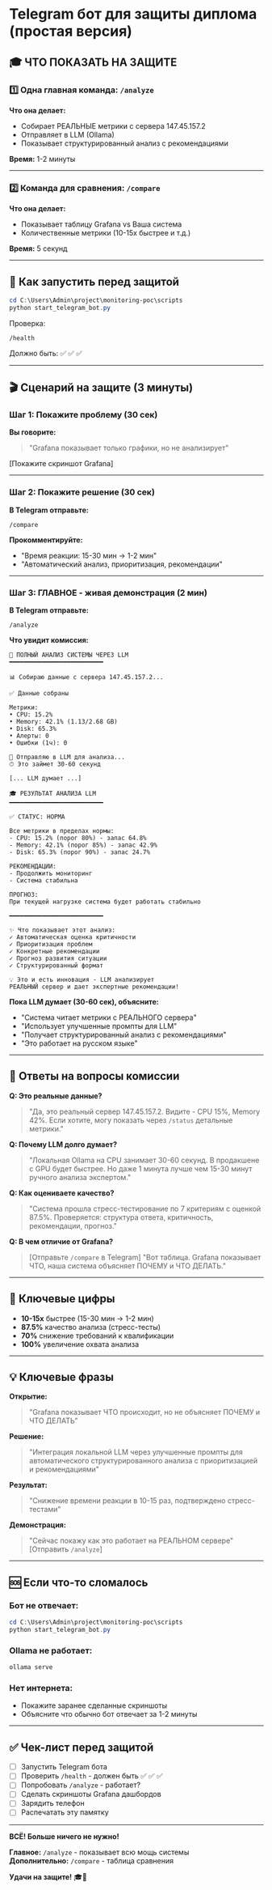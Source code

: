 # Telegram бот для защиты диплома (простая версия)

## 🎓 ЧТО ПОКАЗАТЬ НА ЗАЩИТЕ

### 1️⃣ Одна главная команда: `/analyze`

**Что она делает:**
- Собирает РЕАЛЬНЫЕ метрики с сервера 147.45.157.2
- Отправляет в LLM (Ollama)
- Показывает структурированный анализ с рекомендациями

**Время:** 1-2 минуты

---

### 2️⃣ Команда для сравнения: `/compare`

**Что она делает:**
- Показывает таблицу Grafana vs Ваша система
- Количественные метрики (10-15x быстрее и т.д.)

**Время:** 5 секунд

---

## 🚀 Как запустить перед защитой

```powershell
cd C:\Users\Admin\project\monitoring-poc\scripts
python start_telegram_bot.py
```

Проверка:
```
/health
```

Должно быть: ✅ ✅ ✅

---

## 🎬 Сценарий на защите (3 минуты)

### Шаг 1: Покажите проблему (30 сек)
**Вы говорите:**
> "Grafana показывает только графики, но не анализирует"

[Покажите скриншот Grafana]

---

### Шаг 2: Покажите решение (30 сек)
**В Telegram отправьте:**
```
/compare
```

**Прокомментируйте:**
- "Время реакции: 15-30 мин → 1-2 мин"
- "Автоматический анализ, приоритизация, рекомендации"

---

### Шаг 3: ГЛАВНОЕ - живая демонстрация (2 мин)
**В Telegram отправьте:**
```
/analyze
```

**Что увидит комиссия:**

```
🤖 ПОЛНЫЙ АНАЛИЗ СИСТЕМЫ ЧЕРЕЗ LLM
━━━━━━━━━━━━━━━━━━━━━━━━━━

📊 Собираю данные с сервера 147.45.157.2...

✅ Данные собраны

Метрики:
• CPU: 15.2%
• Memory: 42.1% (1.13/2.68 GB)
• Disk: 65.3%
• Алерты: 0
• Ошибки (1ч): 0

🧠 Отправляю в LLM для анализа...
⏱ Это займет 30-60 секунд

[... LLM думает ...]

🎓 РЕЗУЛЬТАТ АНАЛИЗА LLM
━━━━━━━━━━━━━━━━━━━━━━━━━━

✅ СТАТУС: НОРМА

Все метрики в пределах нормы:
- CPU: 15.2% (порог 80%) - запас 64.8%
- Memory: 42.1% (порог 85%) - запас 42.9%
- Disk: 65.3% (порог 90%) - запас 24.7%

РЕКОМЕНДАЦИИ:
- Продолжить мониторинг
- Система стабильна

ПРОГНОЗ:
При текущей нагрузке система будет работать стабильно

━━━━━━━━━━━━━━━━━━━━━━━━━━

✨ Что показывает этот анализ:
✓ Автоматическая оценка критичности
✓ Приоритизация проблем
✓ Конкретные рекомендации
✓ Прогноз развития ситуации
✓ Структурированный формат

💡 Это и есть инновация - LLM анализирует
РЕАЛЬНЫЙ сервер и дает экспертные рекомендации!
```

**Пока LLM думает (30-60 сек), объясните:**
- "Система читает метрики с РЕАЛЬНОГО сервера"
- "Использует улучшенные промпты для LLM"
- "Получает структурированный анализ с рекомендациями"
- "Это работает на русском языке"

---

## 💬 Ответы на вопросы комиссии

**Q: Это реальные данные?**
> "Да, это реальный сервер 147.45.157.2. Видите - CPU 15%, Memory 42%.
> Если хотите, могу показать через `/status` детальные метрики."

**Q: Почему LLM долго думает?**
> "Локальная Ollama на CPU занимает 30-60 секунд. В продакшене
> с GPU будет быстрее. Но даже 1 минута лучше чем 15-30 минут
> ручного анализа экспертом."

**Q: Как оцениваете качество?**
> "Система прошла стресс-тестирование по 7 критериям с оценкой 87.5%.
> Проверяется: структура ответа, критичность, рекомендации, прогноз."

**Q: В чем отличие от Grafana?**
> [Отправьте `/compare` в Telegram]
> "Вот таблица. Grafana показывает ЧТО, наша система объясняет ПОЧЕМУ и ЧТО ДЕЛАТЬ."

---

## 🎯 Ключевые цифры

- **10-15x** быстрее (15-30 мин → 1-2 мин)
- **87.5%** качество анализа (стресс-тесты)
- **70%** снижение требований к квалификации
- **100%** увеличение охвата анализа

---

## 💡 Ключевые фразы

**Открытие:**
> "Grafana показывает ЧТО происходит, но не объясняет ПОЧЕМУ и ЧТО ДЕЛАТЬ"

**Решение:**
> "Интеграция локальной LLM через улучшенные промпты для автоматического
> структурированного анализа с приоритизацией и рекомендациями"

**Результат:**
> "Снижение времени реакции в 10-15 раз, подтверждено стресс-тестами"

**Демонстрация:**
> "Сейчас покажу как это работает на РЕАЛЬНОМ сервере"
> [Отправить `/analyze`]

---

## 🆘 Если что-то сломалось

### Бот не отвечает:
```powershell
cd C:\Users\Admin\project\monitoring-poc\scripts
python start_telegram_bot.py
```

### Ollama не работает:
```powershell
ollama serve
```

### Нет интернета:
- Покажите заранее сделанные скриншоты
- Объясните что обычно бот отвечает за 1-2 минуты

---

## ✅ Чек-лист перед защитой

- [ ] Запустить Telegram бота
- [ ] Проверить `/health` - должен быть ✅ ✅ ✅  
- [ ] Попробовать `/analyze` - работает?
- [ ] Сделать скриншоты Grafana дашбордов
- [ ] Зарядить телефон
- [ ] Распечатать эту памятку

---

**ВСЁ! Больше ничего не нужно!**

**Главное:** `/analyze` - показывает всю мощь системы  
**Дополнительно:** `/compare` - таблица сравнения

**Удачи на защите!** 🎓🚀

